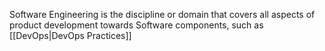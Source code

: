 Software Engineering is the discipline or domain that covers all aspects of product development towards Software components, such as [[DevOps|DevOps Practices]]